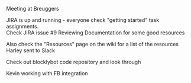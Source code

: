 Meeting at Breuggers

JIRA is up and running - everyone check "getting started" task assignments.  
Check JIRA issue #9 Reviewing Documentation for some good resources   
  
Also check the "Resources" page on the wiki for a list of the resources Harley sent to Slack  
  
Check out blocklybot code repository and look through   
  
Kevin working with FB integration  
